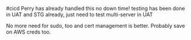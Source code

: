 #cicd
Perry has already handled this 
no down time!
testing has been done in UAT and STG already, just need to test multi-server in UAT

No more need for sudo, too and cert management is better. Probably save on AWS creds too. 